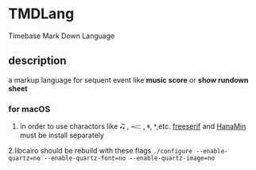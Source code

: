 # TMDLang

Timebase Mark Down Language

## description

a markup language for sequent event like **music score** or **show rundown sheet**

### for macOS

1. in order to use charactors like 🎝 , 𝆒 , 𝄋, 𝄌,etc. [freeserif](http://ftp.gnu.org/gnu/freefont/freefont-ttf-20120503.zip) and [HanaMin](http://fonts.jp/hanazono/) must be install separately

2.libcairo should be rebuild with these flags 
```./configure --enable-quartz=no --enable-quartz-font=no --enable-quartz-image=no```


